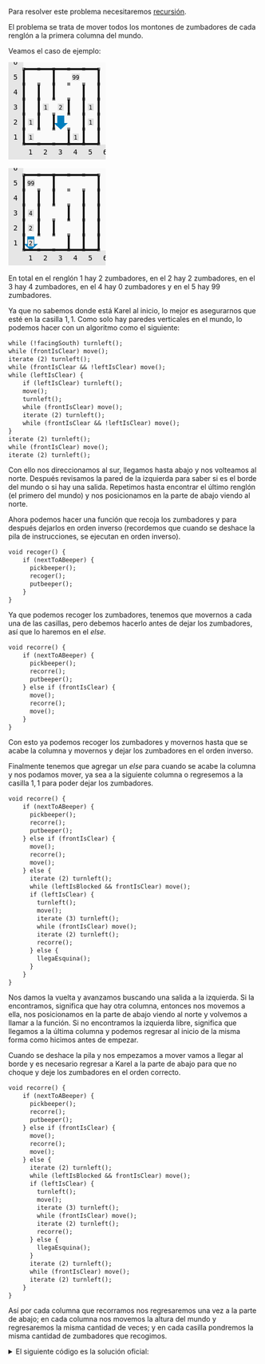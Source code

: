 Para resolver este problema necesitaremos [recursión](https://omegaup.com/course/introduccion_a_algoritmos/assignment/algoritmos_recursivos_lectura/#problems).

El problema se trata de mover todos los montones de zumbadores de cada renglón a la primera columna del mundo.

Veamos el caso de ejemplo:

![Ejemplo de Entrada](../statements/sample.in.png)

![Ejemplo de Salida](../statements/sample.out.png)

En total en el renglón 1 hay 2 zumbadores, en el 2 hay 2 zumbadores, en el 3 hay 4 zumbadores, en el 4 hay 0 zumbadores y en el 5 hay 99 zumbadores.

Ya que no sabemos donde está Karel al inicio, lo mejor es asegurarnos que esté en la casilla $1,1$. Como solo hay paredes verticales en el mundo, lo podemos hacer con un algoritmo como el siguiente:

```
while (!facingSouth) turnleft();
while (frontIsClear) move();
iterate (2) turnleft();
while (frontIsClear && !leftIsClear) move();
while (leftIsClear) {
    if (leftIsClear) turnleft();
    move();
    turnleft();
    while (frontIsClear) move();
    iterate (2) turnleft();
    while (frontIsClear && !leftIsClear) move();
}
iterate (2) turnleft();
while (frontIsClear) move();
iterate (2) turnleft();
```

Con ello nos direccionamos al sur, llegamos hasta abajo y nos volteamos al norte. Después revisamos la pared de la izquierda para saber si es el borde del mundo o si hay una salida. Repetimos hasta encontrar el último renglón (el primero del mundo) y nos posicionamos en la parte de abajo viendo al norte.

Ahora podemos hacer una función que recoja los zumbadores y para después dejarlos en orden inverso (recordemos que cuando se deshace la pila de instrucciones, se ejecutan en orden inverso).

```
void recoger() {
    if (nextToABeeper) {
      pickbeeper();
      recoger();
      putbeeper();
    }
}
```

Ya que podemos recoger los zumbadores, tenemos que movernos a cada una de las casillas, pero debemos hacerlo antes de dejar los zumbadores, así que lo haremos en el $else$.

```
void recorre() {
    if (nextToABeeper) {
      pickbeeper();
      recorre();
      putbeeper();
    } else if (frontIsClear) {
      move();
      recorre();
      move();
    }
}
```

Con esto ya podemos recoger los zumbadores y movernos hasta que se acabe la columna y movernos y dejar los zumbadores en el orden inverso.

Finalmente tenemos que agregar un $else$ para cuando se acabe la columna y nos podamos mover, ya sea a la siguiente columna o regresemos a la casilla $1,1$ para poder dejar los zumbadores.

```
void recorre() {
    if (nextToABeeper) {
      pickbeeper();
      recorre();
      putbeeper();
    } else if (frontIsClear) {
      move();
      recorre();
      move();
    } else {
      iterate (2) turnleft();
      while (leftIsBlocked && frontIsClear) move();
      if (leftIsClear) {
        turnleft();
        move();
        iterate (3) turnleft();
        while (frontIsClear) move();
        iterate (2) turnleft();
        recorre();
      } else {
        llegaEsquina();
      }
    }
}
```

Nos damos la vuelta y avanzamos buscando una salida a la izquierda. Si la encontramos, significa que hay otra columna, entonces nos movemos a ella, nos posicionamos en la parte de abajo viendo al norte y volvemos a llamar a la función. Si no encontramos la izquierda libre, significa que llegamos a la última columna y podemos regresar al inicio de la misma forma como hicimos antes de empezar.

Cuando se deshace la pila y nos empezamos a mover vamos a llegar al borde y es necesario regresar a Karel a la parte de abajo para que no choque y deje los zumbadores en el orden correcto.

```
void recorre() {
    if (nextToABeeper) {
      pickbeeper();
      recorre();
      putbeeper();
    } else if (frontIsClear) {
      move();
      recorre();
      move();
    } else {
      iterate (2) turnleft();
      while (leftIsBlocked && frontIsClear) move();
      if (leftIsClear) {
        turnleft();
        move();
        iterate (3) turnleft();
        while (frontIsClear) move();
        iterate (2) turnleft();
        recorre();
      } else {
        llegaEsquina();
      }
      iterate (2) turnleft();
      while (frontIsClear) move();
      iterate (2) turnleft();
    }
}
```

Así por cada columna que recorramos nos regresaremos una vez a la parte de abajo; en cada columna nos movemos la altura del mundo y regresaremos la misma cantidad de veces; y en cada casilla pondremos la misma cantidad de zumbadores que recogimos.

<details><summary>El siguiente código es la solución oficial:</summary>

{{solution.kj}}

</details>
